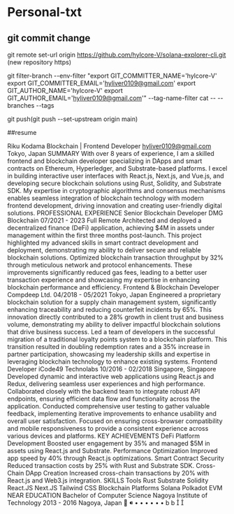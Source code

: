 # Personal-txt

## git commit change

git remote set-url origin https://github.com/hylcore-V/solana-explorer-cli.git
(new repository https)


git filter-branch --env-filter "export GIT_COMMITTER_NAME='hylcore-V' export GIT_COMMITTER_EMAIL='hyliver0109@gmail.com' export GIT_AUTHOR_NAME='hylcore-V' export GIT_AUTHOR_EMAIL='hyliver0109@gmail.com'" --tag-name-filter cat -- --branches --tags


git push(git push --set-upstream origin main)

##resume

Riku Kodama
Blockchain | Frontend Developer
hyliver0109@gmail.com Tokyo, Japan
SUMMARY
With over 8 years of experience, I am a skilled frontend and blockchain
developer specializing in DApps and smart contracts on Ethereum,
Hyperledger, and Substrate-based platforms. I excel in building interactive
user interfaces with React.js, Next.js, and Vue.js, and developing secure
blockchain solutions using Rust, Solidity, and Substrate SDK. My expertise
in cryptographic algorithms and consensus mechanisms enables seamless
integration of blockchain technology with modern frontend development,
driving innovation and creating user-friendly digital solutions.
PROFESSIONAL EXPERIENCE
Senior Blockchain Developer
DMG Blockchain 07/2021 - 2023 Full Remote
Architected and deployed a decentralized finance (DeFi) application,
achieving $4M in assets under management within the first three
months post-launch. This project highlighted my advanced skills in
smart contract development and deployment, demonstrating my ability
to deliver secure and reliable blockchain solutions.
Optimized blockchain transaction throughput by 32% through
meticulous network and protocol enhancements. These improvements
significantly reduced gas fees, leading to a better user transaction
experience and showcasing my expertise in enhancing blockchain
performance and efficiency.
Frontend & Blockchain Developer
Compdeep Ltd. 04/2018 - 05/2021 Tokyo, Japan
Engineered a proprietary blockchain solution for a supply chain
management system, significantly enhancing traceability and reducing
counterfeit incidents by 65%. This innovation directly contributed to a
28% growth in client trust and business volume, demonstrating my
ability to deliver impactful blockchain solutions that drive business
success.
Led a team of developers in the successful migration of a traditional
loyalty points system to a blockchain platform. This transition resulted
in doubling redemption rates and a 35% increase in partner
participation, showcasing my leadership skills and expertise in
leveraging blockchain technology to enhance existing systems.
Frontend Developer
iCode49 Technolabs 10/2016 - 02/2018 Singapore, Singapore
Developed dynamic and interactive web applications using React.js and
Redux, delivering seamless user experiences and high performance.
Collaborated closely with the backend team to integrate robust API
endpoints, ensuring efficient data flow and functionality across the
application.
Conducted comprehensive user testing to gather valuable feedback,
implementing iterative improvements to enhance usability and overall
user satisfaction. Focused on ensuring cross-browser compatibility and
mobile responsiveness to provide a consistent experience across
various devices and platforms.
KEY ACHIEVEMENTS
DeFi Platform Development
Boosted user engagement by 35% and
managed $5M in assets using React.js
and Substrate.
Performance Optimization
Improved app speed by 40% through
React.js optimizations.
Smart Contract Security
Reduced transaction costs by 25% with
Rust and Substrate SDK.
Cross-Chain DApp Creation
Increased cross-chain transactions by
20% with React.js and Web3.js
integration.
SKILLS
Tools
Rust Substrate Solidity React.JS
Next.JS Tailwind CSS
Blockchain Platforms
Solana Polkadot EVM
NEAR
EDUCATION
Bachelor of Computer Science
Nagoya Institute of Technology
2013 - 2016 Nagoya, Japan
 
• • • • • •
b b  
